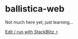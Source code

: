 # ballistica-web

Not much here yet; just learning...

[Edit / run with StackBlitz ⚡️](https://stackblitz.com/edit/ballistica-web)
